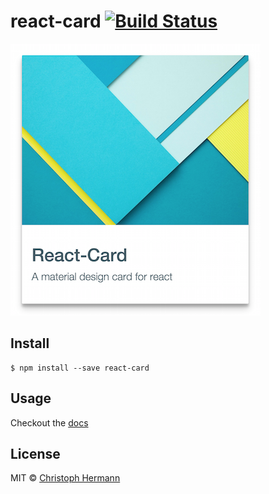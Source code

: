 # react-card [![Build Status](https://travis-ci.org/stoeffel/react-card.svg?branch=master)](https://travis-ci.org/stoeffel/react-card)

![card](./card.png)

## Install

```
$ npm install --save react-card
```


## Usage

Checkout the [docs](http://stoeffel.github.com/react-card)

## License

MIT © [Christoph Hermann](http://stoeffel.github.com)
